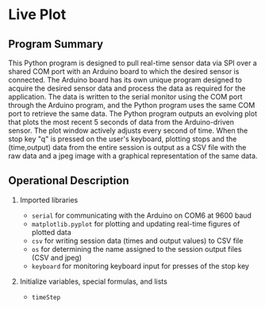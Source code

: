 # Live Plot

## Program Summary

This Python program is designed to pull real-time sensor data via SPI over a shared COM port with an Arduino board to which the desired sensor is connected.
The Arduino board has its own unique program designed to acquire the desired sensor data and process the data as required for the application.
The data is written to the serial monitor using the COM port through the Arduino program, and the Python program uses the same COM port to retrieve the same data.
The Python program outputs an evolving plot that plots the most recent 5 seconds of data from the Arduino-driven sensor. The plot window actively adjusts every second of time.
When the stop key "q" is pressed on the user's keyboard, plotting stops and the (time,output) data from the entire session is output as a CSV file with the raw data and a jpeg image with a graphical representation of the same data.

## Operational Description

1. Imported libraries
	- `serial` for communicating with the Arduino on COM6 at 9600 baud
	- `matplotlib.pyplot` for plotting and updating real-time figures of plotted data
	- `csv` for writing session data (times and output values) to CSV file
	- `os` for determining the name assigned to the session output files (CSV and jpeg)
	- `keyboard` for monitoring keyboard input for presses of the stop key

2. Initialize variables, special formulas, and lists
	- `timeStep`
